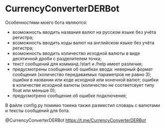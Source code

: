 # CurrencyConverterDERBot
Особенностями моего бота являются:
- возможность вводить названия валют на русском языке без учёта регистра;
- возможность вводить коды валют на английском языке без учёта регистра;
- возможность вводить количество исходной валюты в виде десятичной дроби с разделителем точка;
- текст сообщений для комманд /start и /help имеет различия;
- предусмотрены сообщения об ошибках ввода: неверный формат сообщения (количество передаваемых параметров не равно 3); ошибки в названии или коде исходной или конечной валют; ошибки в количестве исходной валюты (количество не соответсвует типу float или меньше 0);
- предусмотрено сообщение об ошибке подключения;

В файле config.py помимо токена также разместил словарь с валютами и тексты сообщений для бота.

@CurrencyConverterDERBot
https://t.me/CurrencyConverterDERBot
